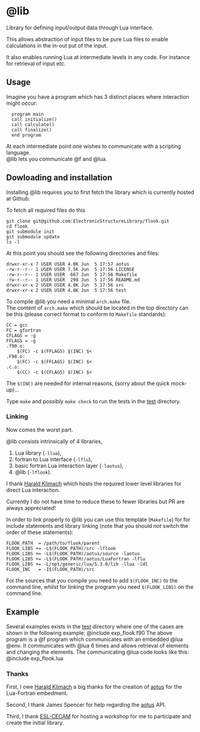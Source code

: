 # @lib

Library for defining input/output data through Lua interface.

This allows abstraction of input files to be pure Lua files to enable
calculations in the in-out put of the input.

It also enables running Lua at intermediate levels in any code.
For instance for retrieval of input etc.

## Usage

Imagine you have a program which has 3 distinct places where interaction
might occur:

      program main
      call initialize()
      call calculate()
      call finalize()
      end program

At each intermediate point one wishes to communicate with a scripting language.  
@lib lets you communicate @f and @lua.


## Dowloading and installation

Installing @lib requires you to first fetch the library which is currently hosted at Github.

To fetch all required files do this

    git clone git@github.com:ElectronicStructureLibrary/flook.git
    cd flook
    git submodule init
    git submodule update
    ls -l

At this point you should see the following directories and files:

    drwxr-xr-x 7 USER USER 4.0K Jun  5 17:57 aotus
    -rw-r--r-- 1 USER USER 7.5K Jun  5 17:56 LICENSE
    -rw-r--r-- 1 USER USER  667 Jun  5 17:56 Makefile
    -rw-r--r-- 1 USER USER  298 Jun  5 17:56 README.md
    drwxr-xr-x 2 USER USER 4.0K Jun  5 17:56 src
    drwxr-xr-x 2 USER USER 4.0K Jun  5 17:56 test

To compile @lib you need a minimal `arch.make` file.  
The content of `arch.make` which should be located in the top directory can be this
(please correct format to conform to `Makefile` standards):

    CC = gcc
    FC = gfortran
    CFLAGS = -g
    FFLAGS = -g
    .f90.o:
        $(FC) -c $(FFLAGS) $(INC) $<
    .F90.o:
        $(FC) -c $(FFLAGS) $(INC) $<
    .c.o:
        $(CC) -c $(CFLAGS) $(INC) $<

The `$(INC)` are needed for internal reasons, (sorry about the quick mock-up)...

Type `make` and possibly `make check` to run the tests in the [test](test/) directory.

### Linking

Now comes the worst part. 

@lib consists intrinsically of 4 libraries, 
1. Lua library (`-llua`),
2. fortran to Lua interface (`-lflu`), 
3. basic fortran Lua interaction layer (`-laotus`),  
4. @lib (`-lflook`).

I thank [Harald Klimach](https://bitbucket.org/haraldkl) which hosts the required lower 
level libraries for direct Lua interaction.

Currently I do not have time to reduce these to fewer libraries but PR are always appreciated!

In order to link properly to @lib you can use this template (`Makefile`) for for include statements and library linking 
(note that you should _not_ switch the order of these statements):

    FLOOK_PATH  = /path/to/flook/parent
    FLOOK_LIBS += -L$(FLOOK_PATH)/src -lflook
    FLOOK_LIBS += -L$(FLOOK_PATH)/aotus/source -laotus
    FLOOK_LIBS += -L$(FLOOK_PATH)/aotus/LuaFortran -lflu
    FLOOK_LIBS += -L/opt/generic/lua/5.3.0/lib -llua -ldl
    FLOOK_INC   = -I$(FLOOK_PATH)/src

For the sources that you compile you need to add `$(FLOOK_INC)` to the command line, whilst 
for linking the program you need `$(FLOOK_LIBS)` on the command line.

## Example

Several examples exists in the [test](test/) directory where one of the cases
are shown in the following example:
@include exp_flook.f90
The above program is a @f program which communicates with an embedded @lua
@env. It communicates with @lua 6 times and allows retrieval of elements
and changing the elements.
The communicating @lua code looks like this:
@include exp_flook.lua


### Thanks

First, I owe [Harald Klimach](https://bitbucket.org/haraldkl) a big thanks 
for the creation of [aotus](https://bitbucket.org/haraldkl/aotus) for the Lua-Fortran embedment.

Second, I thank James Spencer for help regarding
the [aotus](https://bitbucket.org/haraldkl/aotus) API.

Third, I thank [ESL-CECAM](http://esl.cecam.org/) for hosting a workshop for me to participate 
and create the initial library.
